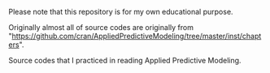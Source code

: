 Please note that this repository is for my own educational purpose. 

Originally almost all of source codes are originally from "https://github.com/cran/AppliedPredictiveModeling/tree/master/inst/chapters". 

Source codes that I practiced in reading Applied Predictive Modeling.  

